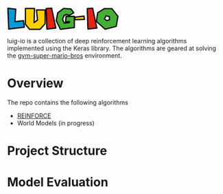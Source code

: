 ![luig-io](media/title.png)

luig-io is a collection of deep reinforcement learning algorithms 
implemented using the Keras library.  The algorithms are geared at
solving the [gym-super-mario-bros](https://github.com/Kautenja/gym-super-mario-bros)
environment.

# Overview
The repo contains the following algorithms

- [REINFORCE](REINFORCE/)
- World Models (in progress)

# Project Structure

# Model Evaluation
